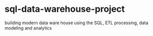 # sql-data-warehouse-project
building modern data ware house using the SQL, ETL processing, data modeling and analytics 
